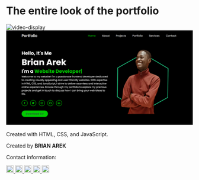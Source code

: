 # The entire look of the portfolio

![video-display](images/video-display.gif)  
![readme-image](images/readme-image.png)  

Created with HTML, CSS, and JavaScript.  

Created by **BRIAN AREK**  

Contact information:  

<a href="https://github.com/arekbrian">
  <img src="https://upload.wikimedia.org/wikipedia/commons/9/91/Octicons-mark-github.svg" width="20" height="20" />
</a>  
<a href="https://www.linkedin.com/in/brian-arek-8336361a4/">
  <img src="https://www.svgrepo.com/show/303207/linkedin-icon-logo.svg" width="20" height="20" />
</a>  
<a href="https://www.facebook.com/AREKBRIA">
  <img src="https://upload.wikimedia.org/wikipedia/commons/5/51/Facebook_f_logo_%282019%29.svg" width="20" height="20" />
</a>  
<a href="https://twitter.com/BrianArek_ke/">
  <img src="https://en.m.wikipedia.org/wiki/File:X_logo_2023.svg" width="20" height="20" />
</a>  
<a href="https://www.instagram.com/brianarek_ke/">
  <img src="https://upload.wikimedia.org/wikipedia/commons/a/a5/Instagram_icon.png" width="20" height="20" />
</a>


<!-- <a href="https://github.com/arekbrian">GitHub</a> <br>
<a href="https://www.linkedin.com/in/brian-arek-8336361a4/">LinkedIn</a> <br>
<a href="https://www.facebook.com/AREKBRIA">Facebook</a> <br>
<a href="https://twitter.com/BrianArek_ke/">Twitter</a> <br>
<a href="https://www.instagram.com/brianarek_ke/">Instagram</a> <br> -->
